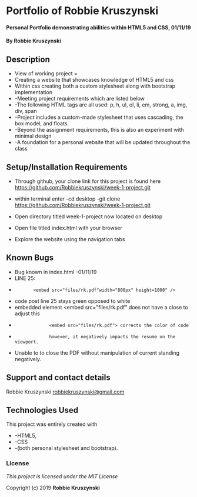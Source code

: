 # Portfolio of Robbie Kruszynski

#### Personal Portfolio demonstrating abilities within HTML5 and CSS, 01/11/19

#### By **Robbie Kruszynski**

## Description

* View of working project = 
* Creating a website that showcases knowledge of HTML5 and css
* Within css creating both a custom stylesheet along with bootstrap implementation
* -Meeting project requirements which are listed below
*   -The following HTML tags are all used: p, h, ul, ol, li, em, strong, a, img, div, span
*   -Project includes a custom-made stylesheet that uses cascading, the box model, and floats.
* -Beyond the assignment requirements, this is also an experiment with minimal design
*   -A foundation for a personal website that will be updated throughout the class

## Setup/Installation Requirements

* Through github, your clone link for this project is found here https://github.com/Robbiekruszynski/week-1-project.git
* within terminal enter
    -cd desktop
    -git clone https://github.com/Robbiekruszynski/week-1-project.git

* Open directory titled week-1-project now located on desktop
* Open file titled index.html with your browser
* Explore the website using the navigation tabs

## Known Bugs

* Bug known in index.html                        -01/11/19
* LINE 25:
*            <embed src="files/rk.pdf"width="800px" height=1000" />

* code post line 25 stays green opposed to white
* embedded element <embed src="files/rk.pdf" does not have a close to adjust this
*                  <embed src="files/rk.pdf"> corrects the color of code
*                  however, it negatively impacts the resume on the viewport.

* Unable to to close the PDF without manipulation of current standing negatively.


## Support and contact details

Robbie Kruszynski
robbiekruszynski@gmail.com

## Technologies Used

This project was entirely created with
* -HTML5,
* -CSS
*   -(both personal stylesheet and bootstrap).

### License

*This project is licensed under the MIT License*

Copyright (c) 2019 **Robbie Kruszynski**
